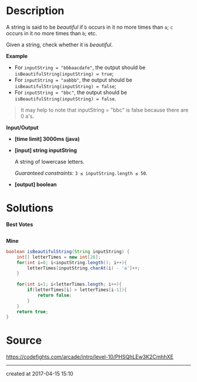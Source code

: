 # Description

A string is said to be *beautiful* if `b` occurs in it no more times than `a`; `c` occurs in it no more times than `b`; etc.

Given a string, check whether it is *beautiful*.

**Example**

- For `inputString = "bbbaacdafe"`, the output should be
  `isBeautifulString(inputString) = true`;
- For `inputString = "aabbb"`, the output should be
  `isBeautifulString(inputString) = false`;
- For `inputString = "bbc"`, the output should be
  `isBeautifulString(inputString) = false`.

> It may help to note that inputString = "bbc" is false because there are 0 a's.

**Input/Output**

- **[time limit] 3000ms (java)**


- **[input] string inputString**

  A string of lowercase letters.

  *Guaranteed constraints:*
  `3 ≤ inputString.length ≤ 50`.

- **[output] boolean**



# Solutions

**Best Votes**

``` java

```

**Mine**

``` java
boolean isBeautifulString(String inputString) {
    int[] letterTimes = new int[26];
    for(int i=0; i<inputString.length(); i++){
        letterTimes[inputString.charAt(i) - 'a']++;
    }
    
    for(int i=1; i<letterTimes.length; i++){
        if(letterTimes[i] > letterTimes[i-1]){
            return false;
        }
    }
    return true;
}
```

# Source

https://codefights.com/arcade/intro/level-10/PHSQhLEw3K2CmhhXE

---

created at 2017-04-15 15:10